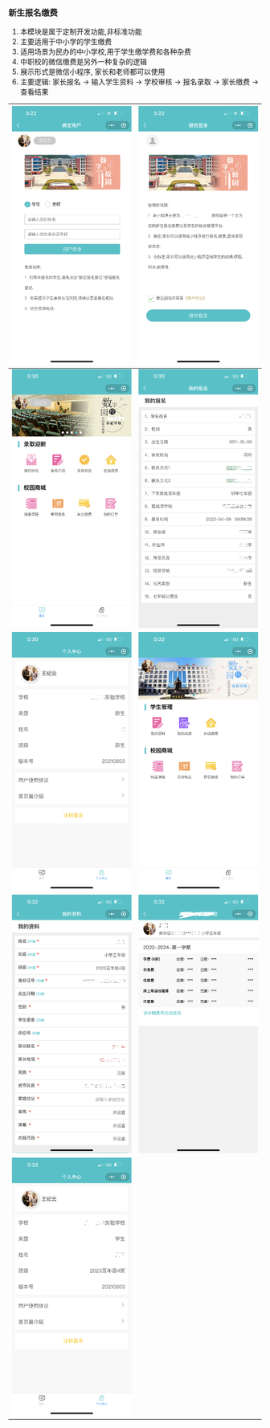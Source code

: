 ### 新生报名缴费
1.  本模块是属于定制开发功能,非标准功能
2.  主要适用于中小学的学生缴费
3.  适用场景为民办的中小学校,用于学生缴学费和各种杂费
4.  中职校的微信缴费是另外一种复杂的逻辑
5.  展示形式是微信小程序, 家长和老师都可以使用
6.  主要逻辑: 家长报名 -> 输入学生资料 -> 学校审核 -> 报名录取 -> 家长缴费 -> 查看结果

| <img src="./images/01.png" > | <img src="./images/02.png" > |
|------------------------------------------|------------------------------------------|
| <img src="./images/03.png" > | <img src="./images/04.png" > |
| <img src="./images/05.png" > | <img src="./images/06.png" > |
| <img src="./images/07.png" > | <img src="./images/08.png" > |
| <img src="./images/09.png" > |  |
